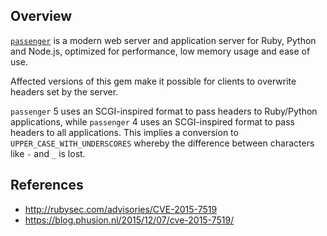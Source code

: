 ## Overview

[`passenger`](https://rubygems.org/gems/passenger) is a modern web server and application server for Ruby, Python and Node.js, optimized for performance, low memory usage and ease of use.

Affected versions of this gem make it possible for clients to overwrite headers set by the server.

`passenger` 5 uses an SCGI-inspired format to pass headers to Ruby/Python applications, while `passenger` 4 uses an SCGI-inspired format to pass headers to all applications. This implies a conversion to `UPPER_CASE_WITH_UNDERSCORES` whereby the difference between characters like `-` and `_` is lost.

## References
- http://rubysec.com/advisories/CVE-2015-7519
- https://blog.phusion.nl/2015/12/07/cve-2015-7519/
